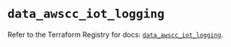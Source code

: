 # `data_awscc_iot_logging`

Refer to the Terraform Registry for docs: [`data_awscc_iot_logging`](https://registry.terraform.io/providers/hashicorp/awscc/0.70.0/docs/data-sources/iot_logging).
